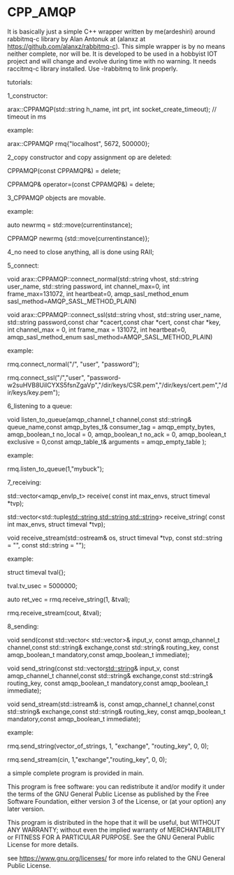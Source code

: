# CPP_AMQP
It is basically just a simple C++ wrapper written by me(ardeshiri) around rabbitmq-c library by Alan Antonuk at (alanxz at https://github.com/alanxz/rabbitmq-c).
This simple wrapper is by no means neither complete, nor will be. It is developed to be used in a hobbyist IOT project and will change and evolve during time with no warning.
It needs raccitmq-c library installed. Use -lrabbitmq to link properly.

tutorials:

1_constructor:

arax::CPPAMQP(std::string h_name, int prt, int socket_create_timeout); // timeout in ms

example:

arax::CPPAMQP rmq{"localhost", 5672, 500000};


2_copy constructor and copy assignment op are deleted:

CPPAMQP(const CPPAMQP&) = delete;

CPPAMQP& operator=(const CPPAMQP&) = delete;


3_CPPAMQP objects are movable. 

example:

auto newrmq = std::move(currentinstance);

CPPAMQP newrmq {std::move(currentinstance)};


4_no need to close anything, all is done using RAII;


5_connect:

void arax::CPPAMQP::connect_normal(std::string vhost, std::string user_name, std::string password, int channel_max=0,
	       	     		    int frame_max=131072, int heartbeat=0, amqp_sasl_method_enum sasl_method=AMQP_SASL_METHOD_PLAIN)

void arax::CPPAMQP::connect_ssl(std::string vhost, std::string user_name, std::string password,const char *cacert,const char *cert, const char *key, int channel_max = 0,
		     			 int frame_max = 131072, int heartbeat=0, amqp_sasl_method_enum sasl_method=AMQP_SASL_METHOD_PLAIN)

example:

rmq.connect_normal("/", "user", "password");

rmq.connect_ssl("/","user", "password-w2suHVB8UilCYXS5fsnZgaVp","/dir/keys/CSR.pem","/dir/keys/cert.pem","/dir/keys/key.pem");


6_listening to a queue:

void listen_to_queue(amqp_channel_t channel,const std::string& queue_name,const amqp_bytes_t& consumer_tag = amqp_empty_bytes, amqp_boolean_t no_local = 0,
		      	     amqp_boolean_t no_ack = 0, amqp_boolean_t exclusive = 0,const amqp_table_t& arguments = amqp_empty_table );

example:

rmq.listen_to_queue(1,"mybuck");


7_receiving:

std::vector<amqp_envlp_t> receive( const int max_envs, struct timeval *tvp);

std::vector<std::tuple<std::string,std::string,std::string>> receive_string( const int max_envs, struct timeval *tvp);

void receive_stream(std::ostream& os, struct timeval *tvp, const std::string = "", const std::string = "");

example:

struct timeval tval{};

tval.tv_usec = 5000000;

auto ret_vec = rmq.receive_string(1, &tval);

rmq.receive_stream(cout, &tval);


8_sending:

void send(const std::vector< std::vector<unsigned char>>& input_v, const amqp_channel_t channel,const std::string& exchange,const std::string& routing_key,
		         const amqp_boolean_t mandatory,const amqp_boolean_t immediate);

void send_string(const std::vector<std::string>& input_v, const amqp_channel_t channel,const std::string& exchange,const std::string& routing_key,
		        const amqp_boolean_t mandatory,const amqp_boolean_t immediate);

void send_stream(std::istream& is, const amqp_channel_t channel,const std::string& exchange,const std::string& routing_key,
		        const amqp_boolean_t mandatory,const amqp_boolean_t immediate);

example:

rmq.send_string(vector_of_strings, 1, "exchange", "routing_key", 0, 0);

rmq.send_stream(cin, 1,"exchange","routing_key", 0, 0);


a simple complete program is provided in main.


This program is free software: you can redistribute it and/or modify
it under the terms of the GNU General Public License as published by
the Free Software Foundation, either version 3 of the License, or
(at your option) any later version.

This program is distributed in the hope that it will be useful,
but WITHOUT ANY WARRANTY; without even the implied warranty of
MERCHANTABILITY or FITNESS FOR A PARTICULAR PURPOSE.  See the
GNU General Public License for more details.

see <https://www.gnu.org/licenses/> for more info related to the 
GNU General Public License. 

